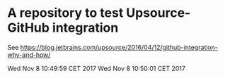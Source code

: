 # A repository to test Upsource-GitHub integration
See https://blog.jetbrains.com/upsource/2016/04/12/github-integration-why-and-how/

<!---
1
--->
Wed Nov  8 10:49:59 CET 2017
Wed Nov  8 10:50:01 CET 2017

